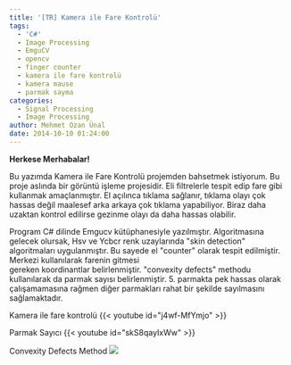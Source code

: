 ```yaml
---
title: '[TR] Kamera ile Fare Kontrolü'
tags:
  - 'C#'
  - Image Processing
  - EmguCV
  - opencv
  - finger counter
  - kamera ile fare kontrolü
  - kamera mause
  - parmak sayma
categories:
  - Signal Processing
  - Image Processing
author: Mehmet Ozan Ünal
date: 2014-10-10 01:24:00
---
```


**Herkese Merhabalar!**

Bu yazımda Kamera ile Fare Kontrolü projemden bahsetmek istiyorum. Bu proje
aslında bir görüntü işleme projesidir. Eli filtrelerle tespit edip fare gibi
kullanmak amaçlanmıştır. El açılınca tıklama sağlanır, tıklama olayı çok hassas
değil maalesef arka arkaya çok tıklama yapabiliyor. Biraz daha uzaktan kontrol
edilirse gezinme olayı da daha hassas olabilir.

Program C# dilinde Emgucv kütüphanesiyle yazılmıştır. Algoritmasına gelecek
olursak, Hsv ve Ycbcr renk uzaylarında "skin detection" algoritmaları
uygulanmıştır. Bu sayede el "counter" olarak tespit edilmiştir. Merkezi
kullanılarak farenin gitmesi\
gereken koordinantlar belirlenmiştir. "convexity defects" methodu kullanılarak
da parmak sayısı belirlenmiştir. 5\. parmakta pek hassas olarak çalışamamasına
rağmen diğer parmakları rahat bir şekilde sayılmasını sağlamaktadır.

Kamera ile fare kontrolü {{< youtube id="j4wf-MfYmjo" >}}

Parmak Sayıcı {{< youtube id="skS8qayIxWw" >}}

Convexity Defects Method
![](https://4.bp.blogspot.com/-a6ZMx0rHttY/VDb5CwYV-0I/AAAAAAAAEb4/6-qXnFxRwAo/s1600/Ekran%2BAl%C4%B1nt%C4%B1s%C4%B1.PNG)
